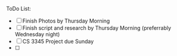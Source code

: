 
ToDo List:
- [ ] Finish Photos by Thursday Morning
- [ ] Finish script and research by Thursday Morning (preferrably Wednesday night)
- [ ] CS 3345 Project due Sunday
- [ ] 